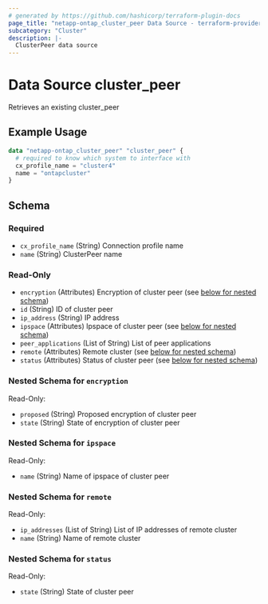 ```yaml
---
# generated by https://github.com/hashicorp/terraform-plugin-docs
page_title: "netapp-ontap_cluster_peer Data Source - terraform-provider-netapp-ontap"
subcategory: "Cluster"
description: |-
  ClusterPeer data source
---
```


# Data Source cluster_peer

Retrieves an existing cluster_peer

## Example Usage
```terraform
data "netapp-ontap_cluster_peer" "cluster_peer" {
  # required to know which system to interface with
  cx_profile_name = "cluster4"
  name = "ontapcluster"
}
```

<!-- schema generated by tfplugindocs -->
## Schema

### Required

- `cx_profile_name` (String) Connection profile name
- `name` (String) ClusterPeer name

### Read-Only

- `encryption` (Attributes) Encryption of cluster peer (see [below for nested schema](#nestedatt--encryption))
- `id` (String) ID of cluster peer
- `ip_address` (String) IP address
- `ipspace` (Attributes) Ipspace of cluster peer (see [below for nested schema](#nestedatt--ipspace))
- `peer_applications` (List of String) List of peer applications
- `remote` (Attributes) Remote cluster (see [below for nested schema](#nestedatt--remote))
- `status` (Attributes) Status of cluster peer (see [below for nested schema](#nestedatt--status))

<a id="nestedatt--encryption"></a>
### Nested Schema for `encryption`

Read-Only:

- `proposed` (String) Proposed encryption of cluster peer
- `state` (String) State of encryption of cluster peer


<a id="nestedatt--ipspace"></a>
### Nested Schema for `ipspace`

Read-Only:

- `name` (String) Name of ipspace of cluster peer


<a id="nestedatt--remote"></a>
### Nested Schema for `remote`

Read-Only:

- `ip_addresses` (List of String) List of IP addresses of remote cluster
- `name` (String) Name of remote cluster


<a id="nestedatt--status"></a>
### Nested Schema for `status`

Read-Only:

- `state` (String) State of cluster peer


